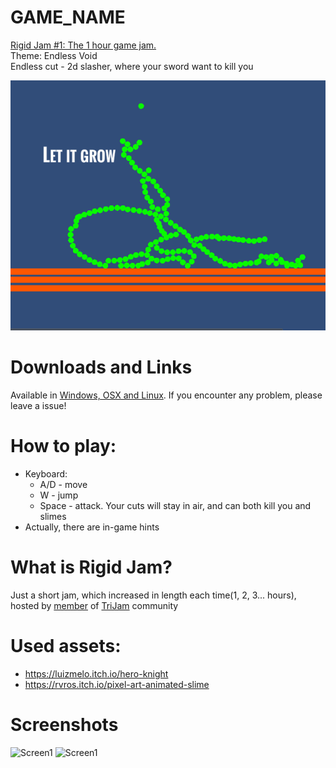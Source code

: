 # GAME_NAME
[Rigid Jam #1: The 1 hour game jam.](https://itch.io/jam/rigidjam)  
Theme: Endless Void  
Endless cut - 2d slasher, where your sword want to kill you

![Cover](Screenshots/Cover.png)

# Downloads and Links
Available in [Windows, OSX and Linux](https://itch.io/jam/rigidjam). If you encounter any problem, please leave a issue! 

# How to play:
 * Keyboard:
   * A/D - move 
   * W - jump
   * Space - attack. Your cuts will stay in air, and can both kill you and slimes
 * Actually, there are in-game hints

# What is Rigid Jam?
Just a short jam, which increased in length each time(1, 2, 3... hours), hosted by [member](https://discordapp.com/invite/2vkeudT) of [TriJam](https://discordapp.com/invite/DScpGwU) community

# Used assets:
 * https://luizmelo.itch.io/hero-knight
 * https://rvros.itch.io/pixel-art-animated-slime

# Screenshots
![Screen1](Screenshots/1.png)
![Screen1](Screenshots/2.png)

